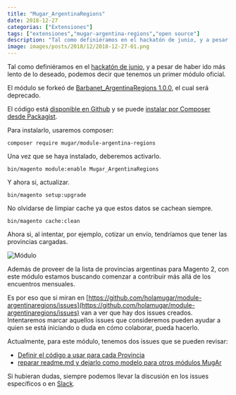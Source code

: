 ```yaml
---
title: "Mugar_ArgentinaRegions"
date: 2018-12-27
categorias: ["Extensiones"]
tags: ["extensiones","mugar-argentina-regions","open source"]
description: "Tal como definiéramos en el hackatón de junio, y a pesar de haber ido más lento de lo deseado, podemos decir que tenemos un primer módulo oficial."
image: images/posts/2018/12/2018-12-27-01.png
---
```


Tal como definiéramos en el [hackatón de junio](/posts/recap-del-meetup-3-en-buenos-aires/), y a pesar de haber ido más lento de lo deseado, podemos decir que tenemos un primer módulo oficial.

El módulo se forkeó de [Barbanet_ArgentinaRegions 1.0.0](https://www.damianculotta.com.ar/magento/barbanet_argentinaregions-1-0-0/), el cual será deprecado.

El código está [disponible en Github](https://github.com/holamugar/module-argentinaregions) y se puede [instalar por Composer desde Packagist](https://packagist.org/packages/mugar/module-argentinaregions).

Para instalarlo, usaremos composer:

```shell
composer require mugar/module-argentina-regions
```

Una vez que se haya instalado, deberemos activarlo.

```shell
bin/magento module:enable Mugar_ArgentinaRegions
```

Y ahora si, actualizar.

```shell
bin/magento setup:upgrade
```

No olvidarse de limpiar cache ya que estos datos se cachean siempre.

```shell
bin/magento cache:clean
```

Ahora si, al intentar, por ejemplo, cotizar un envío, tendríamos que tener las provincias cargadas.

![Módulo](/images/posts/2018/12/2018-12-27-02.png#center)

Además de proveer de la lista de provincias argentinas para Magento 2, con este módulo estamos buscando comenzar a contribuir más allá de los encuentros mensuales.

Es por eso que si miran en [https://github.com/holamugar/module-argentinaregions/issues](https://github.com/holamugar/module-argentinaregions/issues) van a ver que hay dos issues creados. Intentaremos marcar aquellos issues que consideremos pueden ayudar a quien se está iniciando o duda en cómo colaborar, pueda hacerlo.

Actualmente, para este módulo, tenemos dos issues que se pueden revisar:

* [Definir el código a usar para cada Provincia](https://github.com/holamugar/module-argentinaregions/issues/1)
* [reparar readme.md y dejarlo como modelo para otros módulos MugAr](https://github.com/holamugar/module-argentinaregions/issues/2)

Si hubieran dudas, siempre podemos llevar la discusión en los issues específicos o en [Slack](https://mugar.slack.com/).
